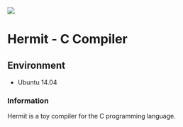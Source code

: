 ![](https://i.imgur.com/E9ymbLX.png)
#  Hermit - C Compiler

## Environment
* Ubuntu 14.04

### Information
Hermit is a toy compiler for the C programming language. 
